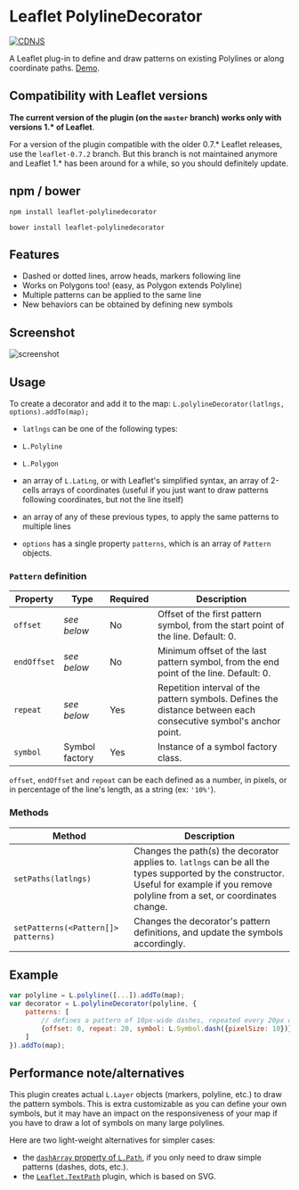 # Leaflet PolylineDecorator

[![CDNJS](https://img.shields.io/cdnjs/v/leaflet-polylinedecorator.svg)](https://cdnjs.com/libraries/leaflet-polylinedecorator)

A Leaflet plug-in to define and draw patterns on existing Polylines or along coordinate paths.
[Demo](http://bbecquet.github.io/Leaflet.PolylineDecorator/example/example.html).

## Compatibility with Leaflet versions

**The current version of the plugin (on the `master` branch) works only with versions 1.\* of Leaflet**.

For a version of the plugin compatible with the older 0.7.* Leaflet releases, use the `leaflet-0.7.2` branch. But this branch is not maintained anymore and Leaflet 1.* has been around for a while, so you should definitely update.

## npm / bower

```
npm install leaflet-polylinedecorator
```

```
bower install leaflet-polylinedecorator
```

## Features

* Dashed or dotted lines, arrow heads, markers following line
* Works on Polygons too! (easy, as Polygon extends Polyline)
* Multiple patterns can be applied to the same line
* New behaviors can be obtained by defining new symbols

## Screenshot

![screenshot](https://raw.github.com/bbecquet/Leaflet.PolylineDecorator/master/screenshot.png "Screenshot showing different applications of the library")

## Usage

To create a decorator and add it to the map: `L.polylineDecorator(latlngs, options).addTo(map);`

* `latlngs` can be one of the following types:

 * `L.Polyline`
 * `L.Polygon`
 * an array of `L.LatLng`, or with Leaflet's simplified syntax, an array of 2-cells arrays of coordinates (useful if you just want to draw patterns following coordinates, but not the line itself)
 * an array of any of these previous types, to apply the same patterns to multiple lines

* `options` has a single property `patterns`, which is an array of `Pattern` objects.

### `Pattern` definition

Property | Type | Required | Description
--- | --- | --- | ---
`offset`| *see below* | No | Offset of the first pattern symbol, from the start point of the line. Default: 0.
`endOffset`| *see below* | No | Minimum offset of the last pattern symbol, from the end point of the line. Default: 0.
`repeat`| *see below* | Yes | Repetition interval of the pattern symbols. Defines the distance between each consecutive symbol's anchor point.
`symbol`| Symbol factory | Yes | Instance of a symbol factory class.

`offset`, `endOffset` and `repeat` can be each defined as a number, in pixels, or in percentage of the line's length, as a string (ex: `'10%'`).

### Methods

Method | Description
--- | ---
`setPaths(latlngs)` | Changes the path(s) the decorator applies to. `latlngs` can be all the types supported by the constructor. Useful for example if you remove polyline from a set, or coordinates change.
`setPatterns(<Pattern[]> patterns)` | Changes the decorator's pattern definitions, and update the symbols accordingly.

## Example

```javascript
var polyline = L.polyline([...]).addTo(map);
var decorator = L.polylineDecorator(polyline, {
    patterns: [
        // defines a pattern of 10px-wide dashes, repeated every 20px on the line
        {offset: 0, repeat: 20, symbol: L.Symbol.dash({pixelSize: 10})}
    ]
}).addTo(map);
```

## Performance note/alternatives

This plugin creates actual `L.Layer` objects (markers, polyline, etc.) to draw the pattern symbols. This is extra customizable as you can define your own symbols, but it may have an impact on the responsiveness of your map if you have to draw a lot of symbols on many large polylines.

Here are two light-weight alternatives for simpler cases:
 - the [`dashArray` property of `L.Path`](http://leafletjs.com/reference-1.1.0.html#path-dasharray), if you only need to draw simple patterns (dashes, dots, etc.).
 - the [`Leaflet.TextPath`](https://github.com/makinacorpus/Leaflet.TextPath) plugin, which is based on SVG.
